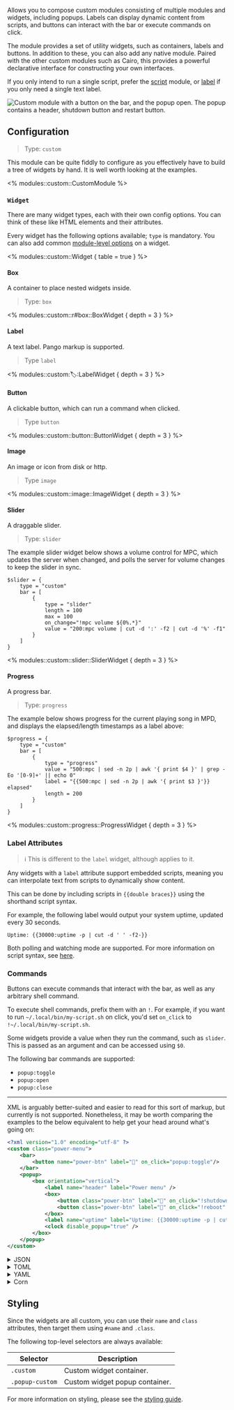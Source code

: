 Allows you to compose custom modules consisting of multiple modules and widgets, including popups. 
Labels can display dynamic content from scripts, and buttons can interact with the bar or execute commands on click.

The module provides a set of utility widgets, such as containers, labels and buttons. 
In addition to these, you can also add any native module. 
Paired with the other custom modules such as Cairo, 
this provides a powerful declarative interface for constructing your own interfaces.

If you only intend to run a single script, prefer the [script](script) module, 
or [label](label) if you only need a single text label.

![Custom module with a button on the bar, and the popup open. The popup contains a header, shutdown button and restart button.](https://f.jstanger.dev/github/ironbar/custom-power-menu.png?raw)

## Configuration

> Type: `custom`

This module can be quite fiddly to configure as you effectively have to build a tree of widgets by hand.
It is well worth looking at the examples.

<% modules::custom::CustomModule %>

### `Widget`

There are many widget types, each with their own config options. 
You can think of these like HTML elements and their attributes.

Every widget has the following options available; `type` is mandatory. 
You can also add common [module-level options](https://github.com/JakeStanger/ironbar/wiki/configuration-guide#32-module-level-options) on a widget.

<% modules::custom::Widget { table = true } %>

#### Box

A container to place nested widgets inside.

> Type: `box`

<% modules::custom::r#box::BoxWidget { depth = 3 } %>

#### Label

A text label. Pango markup is supported.

> Type `label`

<% modules::custom::label::LabelWidget { depth = 3 } %>

#### Button

A clickable button, which can run a command when clicked.

> Type `button`

<% modules::custom::button::ButtonWidget { depth = 3 } %>

#### Image

An image or icon from disk or http.

> Type `image`

<% modules::custom::image::ImageWidget { depth = 3 } %>

#### Slider

A draggable slider.

> Type: `slider`

The example slider widget below shows a volume control for MPC, 
which updates the server when changed, and polls the server for volume changes to keep the slider in sync.

```corn
$slider = { 
    type = "custom" 
    bar = [
        {
            type = "slider"
            length = 100
            max = 100
            on_change="!mpc volume ${0%.*}"
            value = "200:mpc volume | cut -d ':' -f2 | cut -d '%' -f1"
        }
    ] 
}
```

<% modules::custom::slider::SliderWidget { depth = 3 } %>

#### Progress

A progress bar.

> Type: `progress`

The example below shows progress for the current playing song in MPD, 
and displays the elapsed/length timestamps as a label above:

```corn
$progress = { 
    type = "custom" 
    bar = [
        {
            type = "progress"
            value = "500:mpc | sed -n 2p | awk '{ print $4 }' | grep -Eo '[0-9]+' || echo 0"
            label = "{{500:mpc | sed -n 2p | awk '{ print $3 }'}} elapsed"
            length = 200
        }
    ] 
}
```

<% modules::custom::progress::ProgressWidget { depth = 3 } %>

### Label Attributes

> ℹ This is different to the `label` widget, although applies to it.

Any widgets with a `label` attribute support embedded scripts, 
meaning you can interpolate text from scripts to dynamically show content. 

This can be done by including scripts in `{{double braces}}` using the shorthand script syntax.

For example, the following label would output your system uptime, updated every 30 seconds.

```
Uptime: {{30000:uptime -p | cut -d ' ' -f2-}}
```

Both polling and watching mode are supported. For more information on script syntax, see [here](scripts).

### Commands

Buttons can execute commands that interact with the bar, 
as well as any arbitrary shell command.

To execute shell commands, prefix them with an `!`. 
For example, if you want to run `~/.local/bin/my-script.sh` on click, 
you'd set `on_click` to `!~/.local/bin/my-script.sh`.

Some widgets provide a value when they run the command, such as `slider`.
This is passed as an argument and can be accessed using `$0`.

The following bar commands are supported:

- `popup:toggle`
- `popup:open`
- `popup:close`

---

XML is arguably better-suited and easier to read for this sort of markup, 
but currently is not supported.
Nonetheless, it may be worth comparing the examples to the below equivalent
to help get your head around what's going on:


```xml
<?xml version="1.0" encoding="utf-8" ?>
<custom class="power-menu">
    <bar>
        <button name="power-btn" label="" on_click="popup:toggle"/>
    </bar>
    <popup>
        <box orientation="vertical">
            <label name="header" label="Power menu" />
            <box>
                <button class="power-btn" label="" on_click="!shutdown now" />
                <button class="power-btn" label="" on_click="!reboot" />
            </box>
            <label name="uptime" label="Uptime: {{30000:uptime -p | cut -d ' ' -f2-}}" />
            <clock disable_popup="true" />
        </box>
    </popup>
</custom>
```

<details>
<summary>JSON</summary>

```json
{
  "end": [
    {
      "type": "clock"
    },
    {
      "bar": [
        {
          "on_click": "popup:toggle",
          "label": "",
          "name": "power-btn",
          "type": "button"
        }
      ],
      "class": "power-menu",
      "popup": [
        {
          "orientation": "vertical",
          "type": "box",
          "widgets": [
            {
              "label": "Power menu",
              "name": "header",
              "type": "label"
            },
            {
              "type": "box",
              "widgets": [
                {
                  "class": "power-btn",
                  "on_click": "!shutdown now",
                  "label": "<span font-size='40pt'></span>",
                  "type": "button"
                },
                {
                  "class": "power-btn",
                  "on_click": "!reboot",
                  "label": "<span font-size='40pt'></span>",
                  "type": "button"
                }
              ]
            },
            {
              "label": "Uptime: {{30000:uptime -p | cut -d ' ' -f2-}}",
              "name": "uptime",
              "type": "label"
            },
            {
              "type": "clock",
              "disable_popup": true
            }
          ]
        }
      ],
      "type": "custom"
    }
  ]
}
```

</details>

<details>
<summary>TOML</summary>

```toml
[[end]]
type = 'clock'

[[end]]
class = 'power-menu'
type = 'custom'

[[end.bar]]
on_click = 'popup:toggle'
label = ''
name = 'power-btn'
type = 'button'

[[end.popup]]
orientation = 'vertical'
type = 'box'

[[end.popup.widgets]]
label = 'Power menu'
name = 'header'
type = 'label'

[[end.popup.widgets]]
type = 'box'

[[end.popup.widgets.widgets]]
class = 'power-btn'
on_click = '!shutdown now'
label = '''<span font-size='40pt'></span>'''
type = 'button'

[[end.popup.widgets.widgets]]
class = 'power-btn'
on_click = '!reboot'
label = '''<span font-size='40pt'></span>'''
type = 'button'

[[end.popup.widgets]]
label = '''Uptime: {{30000:uptime -p | cut -d ' ' -f2-}}'''
name = 'uptime'
type = 'label'

[[end.popup.widgets]]
type = 'clock'
disable_popup = true
```

</details>

<details>
<summary>YAML</summary>

```yaml
end:
- type: clock
- bar:
  - on_click: popup:toggle
    label: 
    name: power-btn
    type: button
  class: power-menu
  popup:
  - orientation: vertical
    type: box
    widgets:
    - label: Power menu
      name: header
      type: label
    - type: box
      widgets:
      - class: power-btn
        on_click: '!shutdown now'
        label: <span font-size='40pt'></span>
        type: button
      - class: power-btn
        on_click: '!reboot'
        label: <span font-size='40pt'></span>
        type: button
    - label: 'Uptime: {{30000:uptime -p | cut -d '' '' -f2-}}'
      name: uptime
      type: label
    - type: clock
      disable_popup: true
  type: custom
```

</details>

<details>
<summary>Corn</summary>

```corn
let {
    $button = { type = "button" name="power-btn" label = "" on_click = "popup:toggle" }

    $popup = {
        type = "box"
        orientation = "vertical"
        widgets = [
            { type = "label" name = "header" label = "Power menu" }
            {
                type = "box"
                widgets = [
                    { type = "button" class="power-btn" label = "<span font-size='40pt'></span>" on_click = "!shutdown now" }
                    { type = "button" class="power-btn" label = "<span font-size='40pt'></span>" on_click = "!reboot" }
                ]
            }
            { type = "label" name = "uptime" label = "Uptime: {{30000:uptime -p | cut -d ' ' -f2-}}" }
            { type = "clock" disable_popup = true }
        ]
    }

    $power_menu = {
        type = "custom"
        class = "power-menu"

        bar = [ $button ]
        popup = [ $popup ]

        tooltip = "Up: {{30000:uptime -p | cut -d ' ' -f2-}}"
    }
} in {
    end = [ $power_menu ]
}
```

</details>

## Styling

Since the widgets are all custom, you can use their `name` and `class` attributes, then target them using `#name` and `.class`.

The following top-level selectors are always available:

| Selector        | Description                    |
|-----------------|--------------------------------|
| `.custom`       | Custom widget container.       |
| `.popup-custom` | Custom widget popup container. |

For more information on styling, please see the [styling guide](styling-guide).

